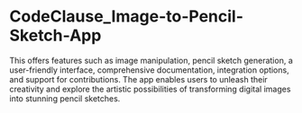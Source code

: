 # CodeClause_Image-to-Pencil-Sketch-App
This offers features such as image manipulation, pencil sketch generation, a user-friendly interface, comprehensive documentation, integration options, and support for contributions. The app enables users to unleash their creativity and explore the artistic possibilities of transforming digital images into stunning pencil sketches.
